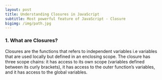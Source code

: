 ```yaml
---
layout: post
title: Understanding Closures in JavaScript
subtitle: Most powerful feature of JavaScript - Closure
bigimg: /img/path.jpg
---
```


### 1. What are Closures?  
Closures are the functions that refers to independent variables i.e variables that are used locally but defined in an enclosing scope. The closure has three scope chains: it has access to its own scope (variables defined between its curly brackets), it has access to the outer function’s variables, and it has access to the global variables.


